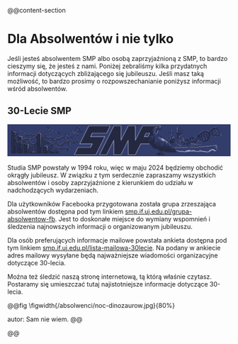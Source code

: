 @@content-section
# Dla Absolwentów i nie tylko

Jeśli jesteś absolwentem SMP albo osobą zaprzyjaźnioną z SMP, to bardzo cieszymy się, że jesteś z nami.
Poniżej zebraliśmy kilka przydatnych informacji dotyczących zbliżającego się jubileuszu.
Jeśli masz taką możliwość, to bardzo prosimy o rozpowszechanianie poniżysz informacji wśród absolwentów.


## 30-Lecie SMP

![](/absolwenci/baner.png)

Studia SMP powstały w 1994 roku, więc w maju 2024 będziemy obchodić okrągły jubileusz.
W związku z tym serdecznie zapraszamy wszystkich absolwentów i osoby zaprzyjaźnione z kierunkiem do udziału w nadchodzących wydarzeniach.

Dla użytkowników Facebooka przygotowana została grupa zrzeszająca absolwentów dostępna pod tym linkiem
[smp.if.uj.edu.pl/grupa-absolwentow-fb](http://smp.if.uj.edu.pl/grupa-absolwentow-fb).
Jest to doskonałe miejsce do wymiany wspomnień i śledzenia najnowszych informacji o organizowanym jubileuszu.

Dla osób preferujących informacje mailowe powstała ankieta dostępna pod tym linkiem
[smp.if.uj.edu.pl/lista-mailowa-30lecie](http://smp.if.uj.edu.pl/lista-mailowa-30lecie).
Na podany w ankiecie adres mailowy wysyłane będą najważniejsze wiadomości organizacyjne dotyczące 30-lecia.
 
Można też śledzić naszą stronę internetową, tą którą właśnie czytasz.
Postaramy się umieszczać tutaj najistotniejsze informacje dotyczące 30-lecia.

@@fig
\figwidth{/absolwenci/noc-dinozaurow.jpg}{80%}

autor: Sam nie wiem.
@@

@@ 
